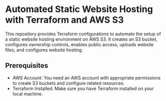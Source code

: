 # Automated Static Website Hosting with Terraform and AWS S3

This repository provides Terraform configurations to automate the setup of a static website hosting environment on AWS S3. It creates an S3 bucket, configures ownership controls, enables public access, uploads website files, and configures website hosting.

## Prerequisites
- AWS Account: You need an AWS account with appropriate permissions to create S3 buckets and configure related resources.
- Terraform Installed: Make sure you have Terraform installed on your local machine.

